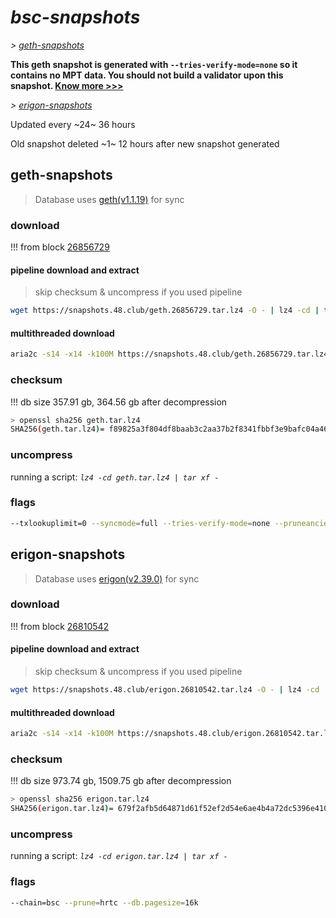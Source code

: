 # *bsc-snapshots*


*\> [geth-snapshots](#geth-snapshots)*

**This geth snapshot is generated with `--tries-verify-mode=none` so it contains no MPT data. You should not build a validator upon this snapshot. [Know more >>>](https://github.com/bnb-chain/bsc/pull/926)**

*\> [erigon-snapshots](#erigon-snapshots)*

Updated every ~24~ 36 hours

Old snapshot deleted ~1~ 12 hours after new snapshot generated

## geth-snapshots


> Database uses [geth(v1.1.19)](https://github.com/bnb-chain/bsc/releases/tag/v1.1.19) for sync


### download

<!-- begin_geth -->

!!! from block [26856729](https://bscscan.com/block/26856729)

#### pipeline download and extract
> skip checksum & uncompress if you used pipeline
```bash
wget https://snapshots.48.club/geth.26856729.tar.lz4 -O - | lz4 -cd | tar xf -
```

#### multithreaded download

```bash
aria2c -s14 -x14 -k100M https://snapshots.48.club/geth.26856729.tar.lz4 -o geth.tar.lz4
```


### checksum

!!! db size 357.91 gb, 364.56 gb after decompression
```bash
> openssl sha256 geth.tar.lz4
SHA256(geth.tar.lz4)= f89825a3f804df8baab3c2aa37b2f8341fbbf3e9bafc04a4653668c655faa052
```

<!-- end_geth -->

### uncompress


running a script: _`lz4 -cd geth.tar.lz4 | tar xf -`_


### flags


```bash
--txlookuplimit=0 --syncmode=full --tries-verify-mode=none --pruneancient=true --diffblock=5000
```


## erigon-snapshots


> Database uses [erigon(v2.39.0)](https://github.com/ledgerwatch/erigon/releases/tag/v2.39.0) for sync


### download

<!-- begin_erigon -->

!!! from block [26810542](https://bscscan.com/block/26810542)

#### pipeline download and extract
> skip checksum & uncompress if you used pipeline
```bash
wget https://snapshots.48.club/erigon.26810542.tar.lz4 -O - | lz4 -cd | tar xf -
```

#### multithreaded download

```bash
aria2c -s14 -x14 -k100M https://snapshots.48.club/erigon.26810542.tar.lz4 -o erigon.tar.lz4
```


### checksum

!!! db size 973.74 gb, 1509.75 gb after decompression
```bash
> openssl sha256 erigon.tar.lz4
SHA256(erigon.tar.lz4)= 679f2afb5d64871d61f52ef2d54e6ae4b4a72dc5396e4101adb13fd679c9da38
```

<!-- end_erigon -->


### uncompress


running a script: _`lz4 -cd erigon.tar.lz4 | tar xf -`_


### flags


```bash
--chain=bsc --prune=hrtc --db.pagesize=16k
```
